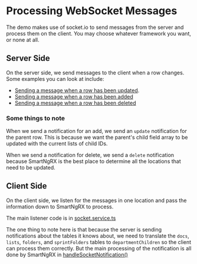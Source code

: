 # Processing WebSocket Messages

The demo makes use of socket.io to send messages from the server and process them on the client. You may choose whatever framework you want, or none at all.

## Server Side

On the server side, we send messages to the client when a row changes. Some examples you can look at include:

- [Sending a message when a row has been updated](https://github.com/DaveMBush/SmartNgRX/blob/main/apps/server/src/app/departments/department.controller.ts#L53-L56).
- [Sending a message when a row has been added](https://github.com/DaveMBush/SmartNgRX/blob/main/apps/server/src/app/departments/department.controller.ts#L91-L95)
- [Sending a message when a row has been deleted](https://github.com/DaveMBush/SmartNgRX/blob/main/apps/server/src/app/departments/department.controller.ts#L105-L108)

### Some things to note

When we send a notification for an add, we send an `update` notification for the parent row. This is because we want the parent's child field array to be updated with the current lists of child IDs.

When we send a notification for delete, we send a `delete` notification because SmartNgRX is the best place to determine all the locations that need to be updated.

## Client Side

On the client side, we listen for the messages in one location and pass the information down to SmartNgRX to process.

The main listener code is in [socket.service.ts](https://github.com/DaveMBush/SmartNgRX/blob/main/apps/demo-ngrx-classic/src/app/shared/socket.service.ts)

The one thing to note here is that because the server is sending notifications about the tables it knows about, we need to translate the `docs`, `lists`, `folders`, and `sprintFolders` tables to `departmentChildren` so the client can process them correctly. But the main processing of the notification is all done by SmartNgRX in [handleSocketNotification()](https://github.com/DaveMBush/SmartNgRX/blob/main/apps/demo-ngrx-classic/src/app/shared/socket.service.ts#L46)

